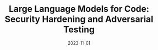---
layout: post
title: "Large Language Models for Code: Security Hardening and Adversarial Testing"
date: 2023-11-01
categories: research
authors: "<u>Jingxuan He</u>, Martin Vechev"
venue: "ACM Conference on Computer and Communications Security (CCS)"
award: "Distinguished Paper"
paper: https://arxiv.org/pdf/2302.05319
code: https://github.com/eth-sri/sven
slides: pdfs/ccs23-sven-slides.pdf
---